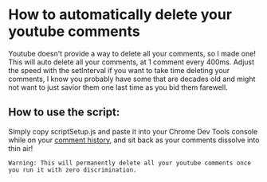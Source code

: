 # How to automatically delete your youtube comments
Youtube doesn't provide a way to delete all your comments, so I made one! This will auto delete all your comments, at 1 comment every 400ms. Adjust the speed with the setInterval if you want to take time deleting your comments, I know you probably have some that are decades old and might not want to just savior them one last time as you bid them farewell. 


## How to use the script: 
  Simply copy scriptSetup.js and paste it into your Chrome Dev Tools console while on your [comment history](https://www.youtube.com/feed/history/comment_history), and sit back as your comments dissolve into thin air!

<aside class="warning">
  
    Warning: This will permanently delete all your youtube comments once you run it with zero discrimination.
</aside>
